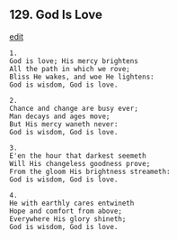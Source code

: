 
## 129.  God Is Love
[edit](https://docs.google.com/document/d/1MoHj64rx6HFj0yGiocjtI%2DrOc6jejPFD/edit?mode=html)



    1.
    God is love; His mercy brightens
    All the path in which we rove;
    Bliss He wakes, and woe He lightens:
    God is wisdom, God is love.

    2.
    Chance and change are busy ever;
    Man decays and ages move;
    But His mercy waneth never:
    God is wisdom, God is love.

    3.
    E'en the hour that darkest seemeth
    Will His changeless goodness prove;
    From the gloom His brightness streameth:
    God is wisdom, God is love.

    4.
    He with earthly cares entwineth
    Hope and comfort from above;
    Everywhere His glory shineth;
    God is wisdom, God is love.
